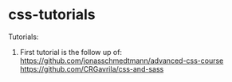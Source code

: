 # css-tutorials

Tutorials: 

1. First tutorial is the follow up of: https://github.com/jonasschmedtmann/advanced-css-course
https://github.com/CRGavrila/css-and-sass 
